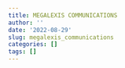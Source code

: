 ```yaml
---
title: MEGALEXIS COMMUNICATIONS
author: ''
date: '2022-08-29'
slug: megalexis_communications
categories: []
tags: []
---
```

